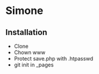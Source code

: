 Simone
======


Installation
------------

* Clone
* Chown www
* Protect save.php with .htpasswd
* git init in _pages
